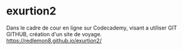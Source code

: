 # exurtion2
Dans le cadre de cour en ligne sur Codecademy, visant a utiliser GIT GITHUB, création d'un site de voyage. 
https://redlemon8.github.io/exurtion2/
